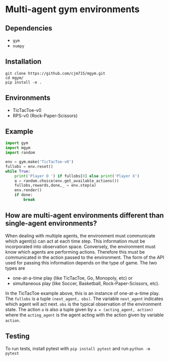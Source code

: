 # Multi-agent gym environments

## Dependencies
* `gym`
* `numpy`

## Installation
```
git clone https://github.com/cjm715/mgym.git
cd mgym/
pip install -e .
 ```

## Environments
* TicTacToe-v0
* RPS-v0 (Rock-Paper-Scissors)

## Example
```python
import gym
import mgym
import random

env = gym.make('TicTacToe-v0')
fullobs = env.reset()
while True:
    print('Player O ') if fullobs[0] else print('Player X')
    a = random.choice(env.get_available_actions())
    fullobs,rewards,done,_ = env.step(a)
    env.render()
    if done:
        break
```

## How are multi-agent environments different than single-agent environments?

When dealing with multiple agents, the environment must communicate which agent(s)
can act at each time step. This information must be incorporated into observation space.
Conversely, the environment must know which agents are performing actions. Therefore this must
be communicated in the action passed to the environment. The form of the API used for passing this information depends on the type of game. The two types are

* one-at-a-time play  (like TicTacToe, Go, Monopoly, etc) or
* simultaneous play (like Soccer, Basketball, Rock-Paper-Scissors, etc).

In the TicTacToe example above, this is an instance of one-at-a-time play. The `fullobs` is
a tuple `(next_agent, obs)`. The variable `next_agent` indicates which agent will act next.
`obs` is the typical observation of the environment state. The action `a` is also a tuple given
by `a = (acting_agent, action)` where the `acting_agent`
is the agent acting with the action given by variable `action`.

## Testing
To run tests, install pytest with `pip install pytest` and run `python -m pytest`

